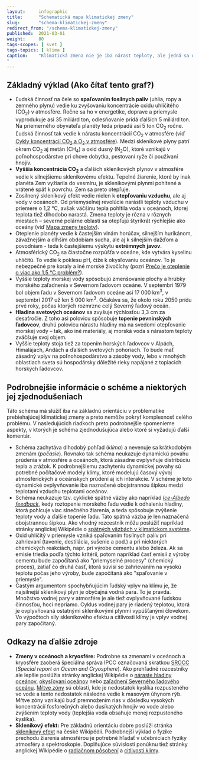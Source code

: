 ```yaml
---
layout:     infographic
title:      "Schematická mapa klimatickej zmeny"
slug:       "schema-klimatickej-zmeny"
redirect_from: "/schema-klimatickej-zmeny"
published:  2021-03-01
weight:     80
tags-scopes: [ svet ]
tags-topics: [ klima ]
caption:    "Klimatická zmena nie je iba nárast teploty, ale jedná sa o súhrnný pojem pre rad vzájomne previazaných javov. Zmena jedného faktora, napríklad zvýšenie koncentrácie CO<sub>2</sub> v atmosfére, vyvoláva dlhý reťazec príčin a následkov.
"
---
```


## Základný výklad (Ako čítať tento graf?)

* Ľudská činnosť na čele so **spaľovaním fosílnych palív** (uhlia, ropy a zemného plynu) vedie ku zvyšovaniu koncentrácie oxidu uhličitého (CO<sub>2</sub>) v atmosfére. Ročne sa ho v energetike, doprave a priemysle vyprodukuje asi 35 miliárd ton, odlesňovanie pridá ďalších 5 miliárd ton. Na priemerného obyvateľa planéty teda pripadá asi 5 ton CO<sub>2</sub> ročne. Ľudská činnosť tak vedie k nárastu koncentrácií CO<sub>2</sub> v atmosfére (viď [Cykly koncentrácií CO<sub>2</sub> a O<sub>2</sub> v atmosfére](/infografiky/cykly-koncentracii-co2)). Medzi skleníkové plyny patrí okrem CO<sub>2</sub> aj metán (CH<sub>4</sub>) a oxid dusný (N<sub>2</sub>O), ktoré vznikajú v poľnohospodárstve pri chove dobytka, pestovaní ryže či používaní hnojív.
* __Vyššia koncentrácia CO<sub>2</sub>__ a ďalších skleníkových plynov v atmosfére vedie k silnejšiemu skleníkovému efektu. Tepelné žiarenie, ktoré by inak planéta Zem vyžiarila do vesmíru, je skleníkovými plynmi pohltené a vrátené späť k povrchu. Zem sa preto otepľuje.
* Zosilnený skleníkový efekt vedie nielen k __otepľovaniu vzduchu__, ale aj vody v oceánoch. Od priemyselnej revolúcie narástli teploty vzduchu v priemere o 1,2 °C, avšak väčšinu tepla pohltila voda v oceánoch, ktorej teplota tiež dlhodobo narastá. Zmena teploty je rôzna v rôznych miestach – severné polárne oblasti sa otepľujú štyrikrát rýchlejšie ako oceány (viď [Mapa zmeny teploty](/infografiky/mapa-zmeny-teploty)).
* Oteplenie planéty vedie k častejším vlnám horúčav, silnejším hurikánom, závažnejším a dlhším obdobiam sucha, ale aj k silnejším dažďom a povodniam - teda k častejšiemu výskytu __extrémnych javov__.
* Atmosférický CO<sub>2</sub> sa čiastočne rozpúšťa v oceáne, kde vytvára kyselinu uhličitú. To vedie k poklesu pH, čiže k okysľovaniu oceánov. To je nebezpečné pre koraly a iné morské živočíchy (pozri [Prečo je oteplenie o viac ako 1,5 °C problém?](/infografiky/body-zlomu-1)).
* Vyššie teploty morskej vody spôsobujú zmenšovanie plochy a hrúbky morského zaľadnenia v Severnom ľadovom oceáne. V septembri 1979 bol objem ľadu v Severnom ľadovom oceáne asi 17 000 km<sup>3</sup>, v septembri 2017 už len 5 000 km<sup>3</sup>. Očakáva sa, že okolo roku 2050 prídu prvé roky, počas ktorých rozmrzne celý Severný ľadový oceán.
* __Hladina svetových oceánov__ sa zvyšuje rýchlosťou 3,3 cm za desaťročie. Z toho asi polovicu spôsobuje __topenie pevninských ľadovcov__, druhú polovicu nárastu hladiny má na svedomí otepľovanie morskej vody – tak, ako iné materiály, aj morská voda s nárastom teploty zväčšuje svoj objem.
* Vyššie teploty stoja tiež za topením horských ľadovcov v Alpách, Himalájach, Andách a ďalších svetových pohoriach. To bude mať zásadný vplyv na poľnohospodárstvo a zásoby vody, lebo v mnohých oblastiach sveta sú hospodársky dôležité rieky napájané z topiacich horských ľadovcov.

## Podrobnejšie informácie o schéme a niektorých jej zjednodušeniach

Táto schéma má slúžiť iba na základnú orientáciu v problematike prebiehajúcej klimatickej zmeny a preto nemôže pokryť komplexnosť celého problému. V nasledujúcich riadkoch preto podrobnejšie spomenieme aspekty, v ktorých je schéma zjednodušujúca alebo ktoré si vyžadujú ďalší komentár.

* Schéma zachytáva dlhodobý pohľad (_klíma_) a nevenuje sa krátkodobým zmenám (*počasie*). Rovnako tak schéma neukazuje dynamickú povahu prúdenia v atmosfére a oceánoch, ktorá zásadne ovplyvňuje distribúciu tepla a zrážok. K podrobnejšiemu zachyteniu dynamickej povahy sú potrebné počítačové modely klímy, ktoré modelujú časový vývoj atmosférických a oceánskych prúdení aj ich interakcie. V schéme je toto dynamické ovplyvňovanie iba naznačené obojstrannou šípkou medzi teplotami vzduchu teplotami oceánov.
* Schéma neukazuje tzv. cyklické spätné väzby ako napríklad [*Ice-Albedo feedback*](https://en.wikipedia.org/wiki/Ice%E2%80%93albedo_feedback), kedy roztopenie morského ľadu vedie k odhaleniu hladiny, ktorá pohlcuje viac slnečného žiarenia, a teda spôsobuje zvýšenie teploty vody a ďalšie topenie ľadu. Táto spätná väzba je len naznačená obojstrannou šípkou. Ako vhodný rozcestník môžu poslúžiť napríklad stránky anglickej Wikipédie o [spätných väzbách v klimatickom systéme](https://en.wikipedia.org/wiki/Climate_change_feedback).
* Oxid uhličitý v priemysle vzniká spaľovaním fosílnych palív pri zahrievaní (tavenie, destilácia, sušenie a pod.) a pri niektorých chemických reakciách, napr. pri výrobe cementu alebo železa. Ak sa emisie triedia podľa týchto kritérií, potom napríklad časť emisií z výroby cementu bude započítaná ako "priemyselné procesy" (chemický proces), zatiaľ čo druhá časť, ktorá súvisí so zahrievaním na vysokú teplotu počas jeho výroby, bude započítaná ako "spaľovanie v priemysle".
* Častým argumentom spochybňujúcim ľudský vplyv na klímu je, že najsilnejší skleníkový plyn je obyčajná vodná para. To je pravda. Množstvo vodnej pary v atmosfére je ale tiež ovplyvňované ľudskou činnosťou, hoci nepriamo. Cyklus vodnej pary je riadený teplotou, ktorá je ovplyvňovaná ostatnými skleníkovými plynmi vypúšťanými človekom. Vo výpočtoch sily skleníkového efektu a citlivosti klímy je vplyv vodnej pary započítaný.

## Odkazy na ďalšie zdroje

* __Zmeny v oceánoch a kryosfére:__ Podrobne sa zmenami v oceánoch a kryosfére zaoberá špeciálna správa IPCC označovaná skratkou [SROCC](https://www.ipcc.ch/srocc/) (*Special report on Ocean and Cryosphere*). Ako prehľadné rozcestníky ale lepšie poslúžia stránky anglickej Wikipédie o [náraste hladiny oceánov](https://en.wikipedia.org/wiki/Sea_level_rise), [okysľovaní oceánov](https://en.wikipedia.org/wiki/Ocean_acidification) nebo [zaľadnení Severného ľadového oceánu](https://en.wikipedia.org/wiki/Arctic_sea_ice_decline). [Mŕtve zóny](https://en.wikipedia.org/wiki/Dead_zone_(ecology)) sú oblasti, kde je nedostatok kyslíka rozpusteného vo vode a tento nedostatok následne vedie k masovým úhynom rýb. Mŕtve zóny vznikajú buď premnožením rias v dôsledku vysokých koncentrácií fosforečných alebo dusíkatých hnojív vo vode alebo zvýšením teploty vody (teplejšia voda obsahuje menej rozpusteného kyslíka).
* __Skleníkový efekt:__ Pre základnú orientáciu dobre poslúži stránka [skleníkový efekt](https://cs.wikipedia.org/wiki/Sklen%C3%ADkov%C3%BD_efekt) na české Wikipédii. Podrobnejší výklad o fyzike prechodu žiarenia atmosférou je potrebné hľadať v učebniciach fyziky atmosféry a spektroskopie. Doplňujúce súvislosti ponúknu tiež stránky anglickej Wikipédie o [radiačnom pôsobení](https://en.wikipedia.org/wiki/Radiative_forcing) a [citlivosti klímy](https://en.wikipedia.org/wiki/Climate_sensitivity).
